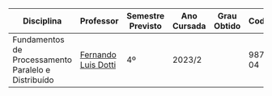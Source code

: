 | Disciplina | Professor | Semestre Previsto | Ano Cursada | Grau Obtido | CodiCred | Carga Horária |
| --- | --- | --- | --- | --- | --- | --- |
| Fundamentos de Processamento Paralelo e Distribuído | [Fernando Luis Dotti](https://github.com/fldotti) | 4º | 2023/2 | | 98713-04 | 60 |
